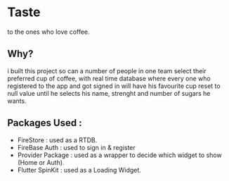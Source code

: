 # Taste

to the ones who love coffee.


## Why?

i built this project so can a number of people in one team select their preferred cup of coffee, with real time database
where every one who registered to the app and got signed in will have his favourite cup reset to null value until he selects his name, strenght and number of sugars he wants.


## Packages Used :
- FireStore : used as a RTDB.
- FireBase Auth : used to sign in & register
- Provider Package : used as a wrapper to decide which widget to show (Home or Auth).
- Flutter SpinKit : used as a Loading Widget.


